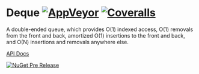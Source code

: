 # Deque [![AppVeyor](https://img.shields.io/appveyor/ci/StephenCleary/Deque.svg?style=plastic)](https://ci.appveyor.com/project/StephenCleary/Deque) [![Coveralls](https://img.shields.io/coveralls/StephenCleary/Deque.svg?style=plastic)](https://coveralls.io/r/StephenCleary/Deque)

A double-ended queue, which provides O(1) indexed access, O(1) removals from the front and back, amortized O(1) insertions to the front and back, and O(N) insertions and removals anywhere else.

[API Docs](http://dotnetapis.com/pkg/Nito.Collections.Deque)

[![NuGet Pre Release](https://img.shields.io/nuget/vpre/Nito.Collections.Deque.svg?style=plastic)](https://www.nuget.org/packages/Nito.Collections.Deque/)
